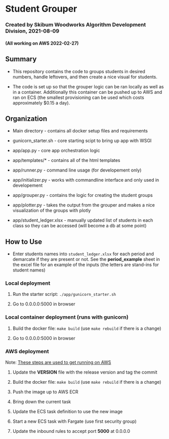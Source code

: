 # Student Grouper
### Created by Skibum Woodworks Algorithm Development Division, 2021-08-09
#### (All working on AWS 2022-02-27)

## Summary
- This repository contains the code to groups students in desired numbers, handle leftovers, and then create a 
nice visual for students.

- The code is set up so that the grouper logic can be ran locally as well as in a container. Additionally this container can be pushed up to AWS and ran on ECS (the smallest provisioning can be used which costs approximately $0.15 a day). 

## Organization
	
- Main directory - contains all docker setup files and requirements

- gunicorn_starter.sh - core starting scipt to bring up app with WSGI

- app/app.py - core app orchestration logic

- app/templates/* - contains all of the html templates

- app/runner.py - command line usage (for developement only)

- app/initializer.py - works with commandline interface and only used in developement

- app/grouper.py - contains the logic for creating the student groups

- app/plotter.py - takes the output from the grouper and makes a nice visualization of the groups with plotly

- app/student_ledger.xlsx - manually updated list of students in each class so they can be accessed (will become a db at some point)

## How to Use

-  Enter students names into `student_ledger.xlsx` for each period and demarcate if they are present or not. See the **period_example** sheet in the excel file for an example of the inputs (the letters are stand-ins for student names)

### Local deployment
1. Run the starter script: `./app/gunicorn_starter.sh`

1. Go to 0.0.0.0:5000 in browser

### Local container deployment (runs with gunicorn)

1. Build the docker file: `make build` (use `make rebuild` if there is a change)

1. Go to 0.0.0.0:5000 in browser

### AWS deployment

Note: [These steps are used to get running on AWS](https://towardsdatascience.com/deploy-your-python-app-with-aws-fargate-tutorial-7a48535da586)

1. Update the **VERSION** file with the release version and tag the commit

1. Build the docker file: `make build` (use `make rebuild` if there is a change)

1. Push the image up to AWS ECR

1. Bring down the current task

1. Update the ECS task definition to use the new image

1. Start a new ECS task with Fargate (use first security group)

1. Update the inbound rules to accept port **5000** at 0.0.0.0
